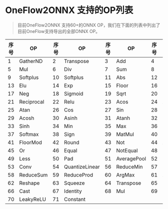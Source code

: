 # OneFlow2ONNX 支持的OP列表

> 目前OneFlow2ONNX 支持60+的ONNX OP，我们在下面的列表中列出了目前OneFlow支持导出的全部ONNX OP。


| 序号 | OP | 序号 | OP | 序号 | OP | 序号 | OP |
|------|------|------|------|------|------|------|------|
| 1  | GatherND | 2  | Transpose | 3  | Add       | 4  | Sub                |
| 5  | Mul      | 6  | Div       | 7  | Sum       | 8  | LeakyRelu          |
| 9  | Softplus | 10 | Softplus  | 11 | Abs       | 12 | Ceil               |
| 13 | Elu      | 14 | Exp       | 15 | Floor     | 16 | Log                |
| 17 | Neg      | 18 | Sigmoid   | 19 | Sqrt      | 20 | Tanh               |
| 21 |Reciprocal| 22 | Relu      | 23 | Acos      | 24 | Asin               |
| 25 | Atan     | 26 | Cos       | 27 | Sin       | 28 | Tan                |
| 29 | Acosh    | 30 | Asinh     | 31 | Atanh     | 32 | Cosh               |
| 33 | Sinh     | 34 | Min       | 35 | Max       | 36 | Clip               |
| 37 | Softmax  | 38 | Sign      | 39 | MatMul    | 40 | Erf                |
| 41 | FloorMod | 42 | Round     | 43 | Not       | 44 | And                |
| 45 | Or       | 46 | Equal     | 47 | NotEqual  | 48 | Greater            |
| 49 | Less     | 50 | Pad       | 51 |AveragePool| 52 | MaxPool            |
| 53 | Conv     | 54 | QuantizeLinear | 56 | ReduceMin    | 57 | BatchNormalization|
| 58 | ReduceSum| 59 | ReduceProd | 60 | ArgMax   | 61 | ArgMin             |
|62  | Reshape  | 63 | Squeeze    | 64 | Transpose| 65 | Concat             |
| 66 | Cast     | 67 | Identity   | 68 | Mul      | 69 | PReLU              |
| 70 | LeakyReLU| 71 | Constant   |
